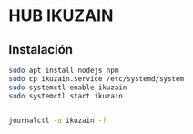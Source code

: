 # HUB IKUZAIN 

## Instalación

 ```bash
sudo apt install nodejs npm
sudo cp ikuzain.service /etc/systemd/system
sudo systemctl enable ikuzain
sudo systemctl start ikuzain


journalctl -u ikuzain -f
 
```
